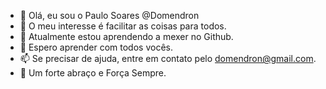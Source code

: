 - 👋 Olá, eu sou o  Paulo Soares @Domendron
- 👀 O meu interesse é facilitar as coisas para todos.
- 🌱 Atualmente estou aprendendo a mexer no Github.
- 💞️ Espero aprender com todos vocês.
- 📫 Se precisar de ajuda, entre em contato pelo domendron@gmail.com.
- 👊 Um forte abraço e Força Sempre.

<!---
Domendron/Domendron is a ✨ special ✨ repository because its `README.md` (this file) appears on your GitHub profile.
You can click the Preview link to take a look at your changes.
--->
